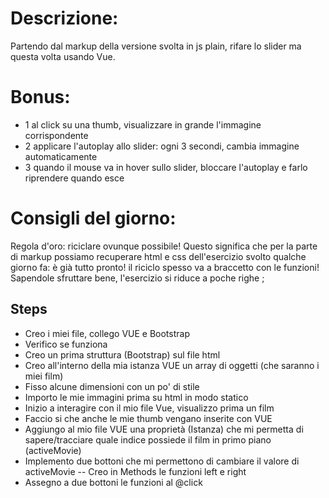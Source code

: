 # Descrizione:
Partendo dal markup della versione svolta in js plain, rifare lo slider ma questa volta usando Vue.



# Bonus: 
- 1 al click su una thumb, visualizzare in grande l'immagine corrispondente
- 2 applicare l'autoplay allo slider: ogni 3 secondi, cambia immagine automaticamente
- 3 quando il mouse va in hover sullo slider, bloccare l'autoplay e farlo riprendere quando esce

# Consigli del giorno:
Regola d'oro: riciclare ovunque possibile! Questo significa che per la parte di markup possiamo recuperare html e css dell'esercizio svolto qualche giorno fa: è già tutto pronto!
il riciclo spesso va a braccetto con le funzioni! Sapendole sfruttare bene, l'esercizio si riduce a poche righe ;

## Steps
- Creo i miei file, collego VUE e Bootstrap
- Verifico se funziona
- Creo un prima struttura (Bootstrap) sul file html
- Creo all'interno della mia istanza VUE un array di oggetti (che saranno i miei film)
- Fisso alcune dimensioni con un po' di stile
- Importo le mie immagini prima su html in modo statico
- Inizio a interagire con il mio file Vue, visualizzo prima un film
- Faccio si che anche le mie thumb vengano inserite con VUE
- Aggiungo al mio file VUE una proprietà (Istanza) che mi permetta di sapere/tracciare quale indice possiede il film in primo piano (activeMovie)
- Implemento due bottoni che mi permettono di cambiare il valore di activeMovie
-- Creo in Methods le funzioni left e right
- Assegno a due bottoni le funzioni al @click